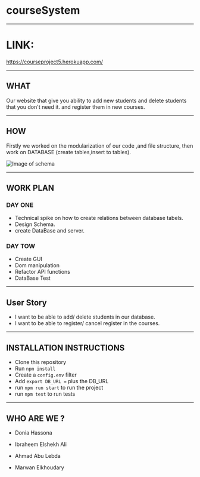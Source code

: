 # courseSystem

---
# LINK:
https://courseproject5.herokuapp.com/

---

## WHAT 
Our website that give you ability to add new students and delete students that you don't need it. and register them in new courses.

---

## HOW

Firstly we worked on the modularization of our code ,and file structure, then work on DATABASE (create tables,insert to tables).

![Image of schema](http://www9.0zz0.com/2018/08/08/14/529052533.png)

---
## WORK PLAN


### DAY ONE

- Technical spike on how to create relations between database tabels.
- Design Schema.
- create DataBase and server.

### DAY TOW

- Create GUI
- Dom manipulation
- Refactor API functions
- DataBase Test

---

## User Story

- I want to be able to add/ delete students in our database.
- I want to be able to register/ cancel register in the courses.

---

## INSTALLATION INSTRUCTIONS
- Clone this repository
- Run ```npm install```
- Create a ```config.env``` filter
- Add ```export DB_URL =``` plus the DB_URL 
- run ```npm run start``` to run the project
- run ```npm test``` to run tests

---

## WHO ARE WE ?

 * Donia Hassona 

 * Ibraheem Elshekh Ali

 * Ahmad Abu Lebda

 * Marwan Elkhoudary
